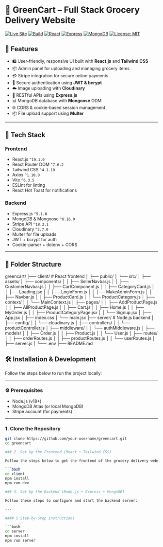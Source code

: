 # 🛒 GreenCart – Full Stack Grocery Delivery Website

[![Live Site](https://img.shields.io/badge/Live-GreenCart-brightgreen?style=for-the-badge&logo=vercel)](https://greencart-three-iota.vercel.app/)
[![Build](https://img.shields.io/badge/Build-Passing-success?style=for-the-badge&logo=githubactions)](https://github.com/shivamverma30/greencart/actions)
[![React](https://img.shields.io/badge/Frontend-React-blue?style=for-the-badge&logo=react)](https://reactjs.org/)
[![Express](https://img.shields.io/badge/Backend-Express-black?style=for-the-badge&logo=express)](https://expressjs.com/)
[![MongoDB](https://img.shields.io/badge/Database-MongoDB-green?style=for-the-badge&logo=mongodb)](https://www.mongodb.com/)
[![License: MIT](https://img.shields.io/badge/License-ISC-yellow?style=for-the-badge)](https://opensource.org/licenses/ISC)


## 🚀 Features

- 🛍️ User-friendly, responsive UI built with **React.js** and **Tailwind CSS**
- 📦 Admin panel for uploading and managing grocery items
- 💳 Stripe integration for secure online payments
- 🔐 Secure authentication using **JWT & bcrypt**
- ☁️ Image uploading with **Cloudinary**
- 📁 RESTful APIs using **Express.js**
- 📊 MongoDB database with **Mongoose** ODM
- 🌐 CORS & cookie-based session management
- 📦 File upload support using **Multer**

---

## 🧰 Tech Stack

### Frontend

- React.js `^19.1.0`
- React Router DOM `^7.6.2`
- Tailwind CSS `^4.1.10`
- Axios `^1.10.0`
- Vite `^6.3.5`
- ESLint for linting
- React Hot Toast for notifications

### Backend

- Express.js `^5.1.0`
- MongoDB & Mongoose `^8.16.0`
- Stripe API `^18.2.1`
- Cloudinary `^2.7.0`
- Multer for file uploads
- JWT + bcrypt for auth
- Cookie-parser + dotenv + CORS

---

## 📁 Folder Structure

greencart/
├── client/ # React frontend
│ ├── public/
│ └── src/
│ ├── assets/
│ ├── components/
│ │ ├── SellerNavbar.js
│ │ ├── CustomerNavbar.js
│ │ ├── CartComponent.js
│ │ ├── CategoryCard.js
│ │ ├── Loading.jsx
│ │ ├── LoginForm.js
│ │ ├── MakeAdminForm.js
│ │ ├── Navbar.js
│ │ ├── ProductCard.js
│ │ └── ProductCategory.js
│ ├── context/
│ │ └── MainContext.js
│ ├── pages/
│ │ ├── AddProductPage.js
│ │ ├── AllProductPage.js
│ │ ├── Cart.js
│ │ ├── Home.js
│ │ ├── MyOrder.js
│ │ ├── ProductCategoryPage.jsx
│ │ └── Signup.jsx
│ ├── App.jsx
│ ├── index.css
│ └── main.jsx
├── server/ # Node.js backend
│ ├── config/
│ │ └── cloudinary.js
│ ├── controllers/
│ │ └── productController.js
│ ├── middleware/
│ │ └── authMiddleware.js
│ ├── models/
│ │ ├── Order.js
│ │ ├── Product.js
│ │ └── User.js
│ ├── routes/
│ │ ├── orderRoutes.js
│ │ ├── productRoutes.js
│ │ └── userRoutes.js
│ ├── server.js
│ └── .env
├── README.md

## 🛠️ Installation & Development

Follow the steps below to run the project locally:

---

### ⚙️ Prerequisites

- Node.js (v18+)
- MongoDB Atlas (or local MongoDB)
- Stripe account (for payments)

---

### 1. Clone the Repository

```bash
git clone https://github.com/your-username/greencart.git
cd greencart

### 2. Set Up the Frontend (React + Tailwind CSS)

Follow the steps below to get the frontend of the grocery delivery website running:

```bash
cd client
npm install
npm run dev

### 3. Set Up the Backend (Node.js + Express + MongoDB)

Follow these steps to configure and start the backend server:

---

#### 🔧 Step-by-Step Instructions

```bash
cd server
npm install
npm run server

